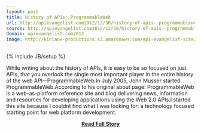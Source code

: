 ```yaml
---
layout: post
title: History of APIs: ProgrammableWeb
url: http://apievangelist.com2012/12/30/history-of-apis--programmableweb/
source: http://apievangelist.com2012/12/30/history-of-apis--programmableweb/
domain: apievangelist.com2012
image: http://kinlane-productions.s3.amazonaws.com/api-evangelist-site/blog/ProgrammableWeb-10-2005.png
---
```

{% include JB/setup %}<p>While writing about the history of APIs, it is easy to be so focused on just APIs, that you overlook the single most important player in the entire history of the web API--ProgrammableWeb.In July 2005, John Musser started ProgrammableWeb.According to his original about page: ProgrammableWeb is a web-as-platform reference site and blog delivering news, information and resources for developing applications using the Web 2.0 APIs.I started this site because I couldnt find what I was looking for: a technology focused starting point for web platform development.</p>
<center><p><a href="http://apievangelist.com2012/12/30/history-of-apis--programmableweb/" style='padding:25px; font-sze:18px; font-weight: bold;'>Read Full Story</a></p></center>
